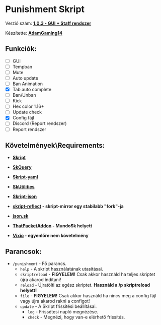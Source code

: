 # **Punishment Skript**

Verzió szám: **[1.0.3 - GUI + Staff rendszer](https://pastebin.com/RbzMPk3L)**

Készítette: **[AdamGaming14](https://www.youtube.com/channel/UCMW9GpGBMsOtKGsN1JeXN6Q)**

## **Funkciók:**
- [ ] GUI
- [ ] Tempban
- [ ] Mute
- [ ] Auto update
- [ ] Ban Animation
- [x] Tab auto complete
- [ ] Ban/Unban
- [ ] Kick
- [ ] Hex color 1.16+
- [ ] Update check
- [x] Config fájl
- [ ] Discord (Report rendszer)
- [ ] Report rendszer

## **Követelmények\Requirements:**

- **[Skript](https://github.com/SkriptLang/Skript/releases)**
- **[SkQuery](https://forums.skunity.com/resources/skquery-1-9-1-16.68/)**
- **[Skript-yaml](https://github.com/Sashie/skript-yaml/releases/)**
- **[SkUtilities](https://github.com/tim740/skUtilities/releases/)**
- **[Skript-json](https://github.com/btk5h/skript-json/releases)**
- **[skript-reflect](https://forums.skunity.com/resources/skript-reflect.1146/) - skript-mirror egy stabilabb "fork"-ja**
- **[json.sk](https://forums.skunity.com/resources/json-sk.23/)**
- **[ThatPacketAddon](https://forums.skunity.com/resources/thatpacketaddon.847/) - MundoSk helyett**

- **[Vixio](https://github.com/iBlitzkriegi/Vixio/releases) - egyenlőre nem követelmény**

## **Parancsok:**

- `/punishment` - Fő parancs.
  - `help` - A skript használatának utasításai.
  - `skriptreload` - **FIGYELEM!** Csak akkor használd ha teljes skriptet újra akarod índítani!
  - `reload` - Újratölti az egész skriptet. **Használd a /p skriptreload helyett!**
  - `file` - **FIGYELEM!** Csak akkor használd ha nincs meg a config fájl vagy újra akarod rakni a configot!
  - `update` - A Skript frissítési beállításai.
    - `log` - Fríssétesi napló megnézése.
    - `check` - Megnézi, hogy van-e elérhető frissítés.

